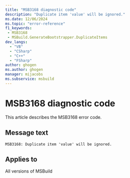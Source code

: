 ```yaml
---
title: "MSB3168 diagnostic code"
description: "Duplicate item 'value' will be ignored."
ms.date: 12/06/2024
ms.topic: "error-reference"
f1_keywords:
 - MSB3168
 - MSBuild.GenerateBootstrapper.DuplicateItems
dev_langs:
  - "VB"
  - "CSharp"
  - "C++"
  - "FSharp"
author: ghogen
ms.author: ghogen
manager: mijacobs
ms.subservice: msbuild
---
```


# MSB3168 diagnostic code

<!-- :::ErrorDefinitionDescription::: -->
<!-- :::editable-content name="introDescription"::: -->
This article describes the MSB3168 error code.
<!-- :::editable-content-end::: -->

## Message text

```output
MSB3168: Duplicate item 'value' will be ignored.
```

<!-- :::editable-content name="postOutputDescription"::: -->
<!--
{StrBegin="MSB3168: "}
-->
<!-- :::editable-content-end::: -->
<!-- :::ErrorDefinitionDescription-end::: -->

## Applies to

All versions of MSBuild
